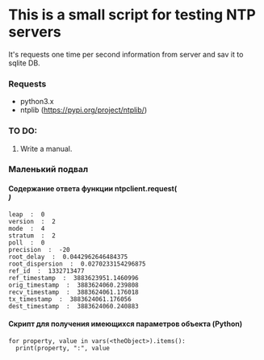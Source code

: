# This is a small script for testing NTP servers

It's requests one time per second information from server and sav it to sqlite DB.


### Requests

+ python3.x
+ ntplib (https://pypi.org/project/ntplib/)

### TO DO:
1. Write a manual.


### Маленький подвал

#### Содержание ответа функции ntpclient.request(<address>)
    leap  :  0
    version  :  2
    mode  :  4
    stratum  :  2
    poll  :  0
    precision  :  -20
    root_delay  :  0.0442962646484375
    root_dispersion  :  0.0270233154296875
    ref_id  :  1332713477
    ref_timestamp  :  3883623951.1460996
    orig_timestamp  :  3883624060.239808
    recv_timestamp  :  3883624061.176018
    tx_timestamp  :  3883624061.176056
    dest_timestamp  :  3883624060.240883
#### Скрипт для получения имеющихся параметров объекта (Python)
    for property, value in vars(<theObject>).items():
      print(property, ":", value



